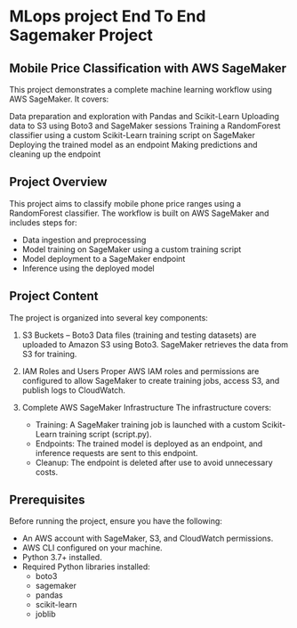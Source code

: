 # MLops project End To End Sagemaker Project

## Mobile Price Classification with AWS SageMaker

This project demonstrates a complete machine learning workflow using AWS SageMaker. It covers:

Data preparation and exploration with Pandas and Scikit-Learn
Uploading data to S3 using Boto3 and SageMaker sessions
Training a RandomForest classifier using a custom Scikit-Learn training script on SageMaker
Deploying the trained model as an endpoint
Making predictions and cleaning up the endpoint

## Project Overview

This project aims to classify mobile phone price ranges using a RandomForest classifier. The workflow is built on AWS SageMaker and includes steps for:

- Data ingestion and preprocessing
- Model training on SageMaker using a custom training script
- Model deployment to a SageMaker endpoint
- Inference using the deployed model

## Project Content

The project is organized into several key components:

1. S3 Buckets – Boto3
    Data files (training and testing datasets) are uploaded to Amazon S3 using Boto3. SageMaker retrieves the data from S3 for training.

2. IAM Roles and Users
    Proper AWS IAM roles and permissions are configured to allow SageMaker to create training jobs, access S3, and publish logs to CloudWatch.

3. Complete AWS SageMaker Infrastructure
    The infrastructure covers:

    - Training: A SageMaker training job is launched with a custom Scikit-Learn training script (script.py).
    - Endpoints: The trained model is deployed as an endpoint, and inference requests are sent to this endpoint.
    - Cleanup: The endpoint is deleted after use to avoid unnecessary costs.
    
## Prerequisites

Before running the project, ensure you have the following:

- An AWS account with SageMaker, S3, and CloudWatch permissions.
- AWS CLI configured on your machine.
- Python 3.7+ installed.
- Required Python libraries installed:
    - boto3
    - sagemaker
    - pandas
    - scikit-learn
    - joblib